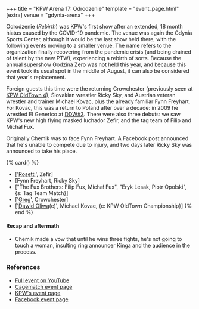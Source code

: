 +++
title = "KPW Arena 17: Odrodzenie"
template = "event_page.html"
[extra]
venue = "gdynia-arena"
+++

Odrodzenie (_Rebirth_) was KPW's first show after an extended, 18 month hiatus caused by the COVID-19 pandemic. The venue was again the Gdynia Sports Center,
although it would be the last show held there, with the following events moving to a smaller venue. The name refers to the organization finally recovering from the pandemic crisis (and being drained of talent by the new PTW), experiencing a rebirth of sorts.
Because the annual supershow Godzina Zero was not held this year, and because this event took its usual spot in the middle of August, it can also be considered that year's replacement.

Foreign guests this time were the returning Crowchester (previously seen at [KPW OldTown 4](@/e/kpw/2019-07-13-kpw-oldtown-4.md)), Slovakian wrestler Ricky Sky, and Austrian veteran wrestler and trainer Michael Kovac, plus the already familiar Fynn Freyhart. For Kovac, this was a return to Poland after over a decade: in 2009 he wrestled El Generico at [DDW#3](@/e/ddw/2009-10-24-ddw-3.md).
There were also three debuts: we saw KPW's new high flying masked luchador Zefir, and the tag team of Filip and Michał Fux.

Originally Chemik was to face Fynn Freyhart. A Facebook post announced that he's unable to compete due to injury, and two days later Ricky Sky was announced to take his place.

{% card() %}
- ['[Rosetti](@/w/rosetti.md)', Zefir]
- [Fynn Freyhart, Ricky Sky]
- ["The Fux Brothers: Filip Fux, Michał Fux", "Eryk Lesak, Piotr Opolski", {s: Tag Team Match}]
- ['[Greg](@/w/greg.md)', Crowchester]
- ['[Dawid Oliwa](@/w/dawid-oliwa.md)(c)', Michael Kovac, {c: KPW OldTown Championship}]
{% end %}

#### Recap and aftermath

* Chemik made a vow that until he wins three fights, he's not going to touch a woman, insulting ring announcer Kinga and the audience in the process.

### References

* [Full event on YouTube](https://www.youtube.com/watch?v=jmoffsimwUk)
* [Cagematch event page](https://www.cagematch.net/?id=1&nr=321394)
* [KPW's event page](https://kpwrestling.pl/events/kpw-arena-17/)
* [Facebook event page](https://www.facebook.com/events/4396239843739632/)
